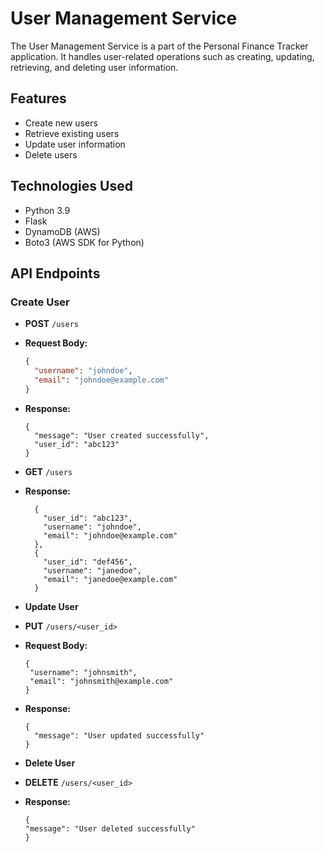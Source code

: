 
# User Management Service

The User Management Service is a part of the Personal Finance Tracker application. It handles user-related operations such as creating, updating, retrieving, and deleting user information.

## Features

- Create new users
- Retrieve existing users
- Update user information
- Delete users

## Technologies Used

- Python 3.9
- Flask
- DynamoDB (AWS)
- Boto3 (AWS SDK for Python)

## API Endpoints

### Create User

- **POST** `/users`
- **Request Body:**
  ```json
  {
    "username": "johndoe",
    "email": "johndoe@example.com"
  }
  
- **Response:**
  ```
  {
    "message": "User created successfully",
    "user_id": "abc123"
  }

- **GET** `/users`
- **Response:**
    ```
      {
        "user_id": "abc123",
        "username": "johndoe",
        "email": "johndoe@example.com"
      },
      {
        "user_id": "def456",
        "username": "janedoe",
        "email": "janedoe@example.com"
      }

- **Update User**

- **PUT** `/users/<user_id>`
- **Request Body:**
    ```
    {
     "username": "johnsmith",
     "email": "johnsmith@example.com"
    }

- **Response:**
   ```
   {
     "message": "User updated successfully"
   }

- **Delete User**

- **DELETE** `/users/<user_id>`
- **Response:**
    ```
    {
    "message": "User deleted successfully"
    }
  

